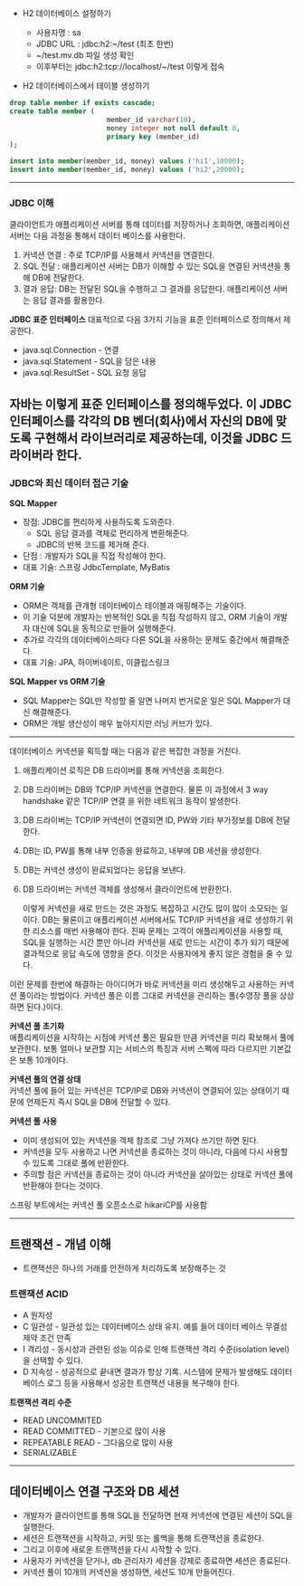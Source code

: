 * H2 데이터베이스 설정하기
  * 사용자명 : sa
  * JDBC URL : jdbc:h2:~/test (최초 한번)
  * ~/test.mv.db 파일 생성 확인
  * 이후부터는 jdbc:h2:tcp://localhost/~/test 이렇게 접속


* H2 데이터베이스에서 테이블 생성하기

```sql
drop table member if exists cascade;
create table member (
                        member_id varchar(10),
                        money integer not null default 0,
                        primary key (member_id)
);

insert into member(member_id, money) values ('hi1',10000);
insert into member(member_id, money) values ('hi2',20000);
```

---
### JDBC 이해
클라이언트가 애플리케이션 서버를 통해 데이터를 저장하거나 조회하면, 
애플리케이션 서버는 다음 과정을 통해서 데이터 베이스를 사용한다.
1. 커넥션 연결 : 주로 TCP/IP를 사용해서 커넥션을 연결한다.
2. SQL 전달 : 애플리케이션 서버는 DB가 이해할 수 있는 SQL을 연결된 커넥션을 통해 DB에 전달한다.
3. 결과 응답: DB는 전달된 SQL을 수행하고 그 결과를 응답한다. 애플리케이션 서버는 응답 결과를 활용한다.

**JDBC 표준 인터페이스**
대표적으로 다음 3가지 기능을 표준 인터페이스로 정의해서 제공한다.
* java.sql.Connection - 연결
* java.sql.Statement - SQL을 담은 내용
* java.sql.ResultSet - SQL 요청 응답  

자바는 이렇게 표준 인터페이스를 정의해두었다. 
이 JDBC 인터페이스를 각각의 DB 벤더(회사)에서 자신의 DB에 맞도록
구현해서 라이브러리로 제공하는데, 이것을 JDBC 드라이버라 한다. 
---
### JDBC와 최신 데이터 접근 기술

**SQL Mapper**
* 장점: JDBC를 편리하게 사용하도록 도와준다.
  * SQL 응답 결과를 객체로 편리하게 변환해준다.
  * JDBC의 반복 코드를 제거해 준다.
* 단점 : 개발자가 SQL을 직접 작성해야 한다.
* 대표 기술: 스프링 JdbcTemplate, MyBatis

**ORM 기술**
* ORM은 객체를 관걔형 데이터베이스 테이블과 매핑해주는 기술이다.
* 이 기술 덕분에 개발자는 반복적인 SQL을 직접 작성하지 않고, ORM 기술이 개발자 대신에 SQL을 동적으로 만들어 실행해준다.
* 추가로 각각의 데이터베이스마다 다른 SQL을 사용하는 문제도 중간에서 해결해준다.
* 대표 기술: JPA, 하이버네이트, 이클립스링크

**SQL Mapper vs ORM 기술**
* SQL Mapper는 SQL만 작성할 줄 알면 나머지 번거로운 일은 SQL Mapper가 대신 해결해준다.
* ORM은 개발 생산성이 매우 높아지지만 러닝 커브가 있다. 
---
데이터베이스 커넥션을 획득할 때는 다음과 같은 복잡한 과정을 거친다.
1. 애플리케이션 로직은 DB 드라이버를 통해 커넥션을 조회한다.
2. DB 드라이버는 DB와 TCP/IP 커넥션을 연결한다. 물론 이 과정에서 3 way handshake 같은 TCP/IP 연결
   을 위한 네트워크 동작이 발생한다.
3. DB 드라이버는 TCP/IP 커넥션이 연결되면 ID, PW와 기타 부가정보를 DB에 전달한다.
4. DB는 ID, PW를 통해 내부 인증을 완료하고, 내부에 DB 세션을 생성한다.
5. DB는 커넥션 생성이 완료되었다는 응답을 보낸다.
6. DB 드라이버는 커넥션 객체를 생성해서 클라이언트에 반환한다.  


   이렇게 커넥션을 새로 만드는 것은 과정도 복잡하고 시간도 많이 많이 소모되는 일이다.
   DB는 물론이고 애플리케이션 서버에서도 TCP/IP 커넥션을 새로 생성하기 위한 리소스를 매번 사용해야 한다.
   진짜 문제는 고객이 애플리케이션을 사용할 때, SQL을 실행하는 시간 뿐만 아니라 커넥션을 새로 만드는 시간이 추가
   되기 때문에 결과적으로 응답 속도에 영향을 준다. 이것은 사용자에게 좋지 않은 경험을 줄 수 있다.

이런 문제를 한번에 해결하는 아이디어가 바로 커넥션을 미리 생성해두고 사용하는 커넥션 풀이라는 방법이다.
커넥션 풀은 이름 그대로 커넥션을 관리하는 풀(수영장 풀을 상상하면 된다.)이다.

**커넥션 풀 초기화**  
애플리케이션을 시작하는 시점에 커넥션 풀은 필요한 만큼 커넥션을 미리 확보해서 풀에 보관한다. 보통 얼마나 보관할
지는 서비스의 특징과 서버 스펙에 따라 다르지만 기본값은 보통 10개이다.

**커넥션 풀의 연결 상태**  
커넥션 풀에 들어 있는 커넥션은 TCP/IP로 DB와 커넥션이 연결되어 있는 상태이기 때문에 언제든지 즉시 SQL을 DB에 전달할 수 있다.

**커넥션 풀 사용**
* 이미 생성되어 있는 커넥션을 객체 참조로 그냥 가져다 쓰기만 하면 된다.
* 커넥션을 모두 사용하고 나면 커넥션을 종료하는 것이 아니라, 다음에 다시 사용할 수 있도록 그대로 풀에 반환한다.
* 주의할 점은 커넥션을 종료하는 것이 아니라 커넥션을 살아있는 상태로 커넥션 풀에 반환해야 한다는 것이다.

스프링 부트에서는 커넥션 풀 오픈소스로 hikariCP를 사용함

---
## 트랜잭션 - 개념 이해
* 트랜잭션은 하나의 거래를 안전하게 처리하도록 보장해주는 것

### 트랜잭션 ACID
* A 원자성
* C 일관성 - 일관성 있는 데이터베이스 상태 유지. 예를 들어 데이터 베이스 무결성 제약 조건 만족
* I 격리성 - 동시성과 관련된 성능 이슈로 인해 트랜잭션 격리 수준(isolation level)을 선택할 수 있다.
* D 지속성 - 성공적으로 끝내면 결과가 항상 기록. 시스템에 문제가 발생해도 데이터베이스 로그 등을 사용해서 성공한 트랜잭션 내용을 복구해야 한다.

**트랜잭션 격리 수준**
* READ UNCOMMITED
* READ COMMITTED - 기본으로 많이 사용
* REPEATABLE READ - 그다음으로 많이 사용
* SERIALIZABLE
---
## 데이터베이스 연결 구조와 DB 세션
* 개발자가 클라이언트를 통해 SQL을 전달하면 현재 커넥션에 연결된 세션이 SQL을 실행한다.
* 세션은 트랜잭션을 시작하고, 커밋 또는 롤백을 통해 트랜잭션을 종료한다. 
* 그리고 이후에 새로운 트랜잭션을 다시 시작할 수 있다.
* 사용자가 커넥션을 닫거나, db 관리자가 세션을 강제로 종료하면 세션은 종료된다.
* 커넥션 풀이 10개의 커넥션을 생성하면, 세션도 10개 만들어진다.